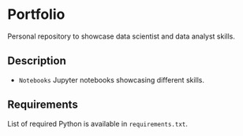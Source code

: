 # Portfolio

Personal repository to showcase data scientist and data analyst skills.

## Description

* `Notebooks` Jupyter notebooks showcasing different skills.

## Requirements

List of required Python is available in `requirements.txt`. 